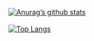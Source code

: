 [![Anurag’s github stats](https://github-readme-stats.vercel.app/api?username=ian3107&theme=dracula&show_icons=true)](https://github.com/ian3107)
<br><br>
[![Top Langs](https://github-readme-stats.vercel.app/api/top-langs/?username=ian3107&layout=compact&theme=dracula)](https://github.com/ian3107)

<!--
**iAN3107/iAN3107** is a ✨ _special_ ✨ repository because its `README.md` (this file) appears on your GitHub profile.

Here are some ideas to get you started:

- 🔭 I’m currently working on ...
- 🌱 I’m currently learning ...
- 👯 I’m looking to collaborate on ...
- 🤔 I’m looking for help with ...
- 💬 Ask me about ...
- 📫 How to reach me: ...
- 😄 Pronouns: ...
- ⚡ Fun fact: ...
-->
